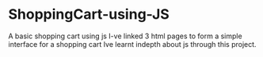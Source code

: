 # ShoppingCart-using-JS
A basic shopping cart using js
I-ve linked 3 html pages to form a simple interface for a shopping cart
Ive learnt indepth about js through this project.
